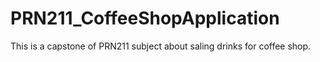 # PRN211_CoffeeShopApplication
This is a capstone of PRN211 subject about saling drinks for coffee shop.
